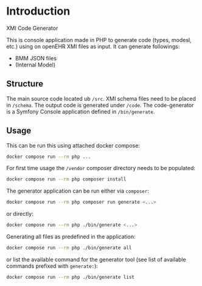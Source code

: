 # Introduction
XMI Code Generator

This is console application made in PHP to generate code (types, modesl, etc.) using on openEHR XMI files as input. 
It can generate followings: 
 - BMM JSON files
 - (Internal Model) 

## Structure
The main source code located ub `/src`.
XMI schema files need to be placed in `/schema`.
The output code is generated under `/code`.
The code-generator is a Symfony Console application defined in `/bin/generate`.

## Usage
This can be run this using attached docker compose:
```bash
docker compose run --rm php ...
```

For first time usage the `/vendor` composer directory needs to be populated:
```bash
docker compose run --rm php composer install
```

The generator application can be run either via `composer`:
```bash
docker compose run --rm php composer run generate <...>
```
or directly:
```bash
docker compose run --rm php ./bin/generate <...>
```

Generating all files as predefined in the application:
```bash
docker compose run --rm php ./bin/generate all
```
or list the available command for the generator tool (see list of available commands prefixed with `generate:`):
```bash
docker compose run --rm php ./bin/generate list
```
